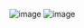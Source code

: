 ![image](https://user-images.githubusercontent.com/77496081/145507976-26c79f9c-a938-4abe-a79d-e5afb6c73173.png)
![image](https://user-images.githubusercontent.com/77496081/145508011-e4cd6b9e-69a7-4e83-886b-c5d2cffaead4.png)
